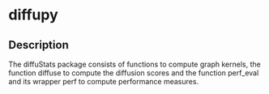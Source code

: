 # diffupy

## Description

The diffuStats package consists of functions to compute graph kernels, the function diffuse to compute the diffusion scores and the function perf_eval and its wrapper perf to compute performance measures.
